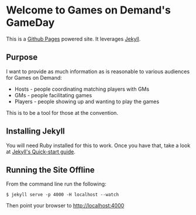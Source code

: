 # Welcome to Games on Demand's GameDay

This is a [Github Pages](https://pages.github.com/) powered site.
It leverages [Jekyll](http://jekyllrb.com/).

## Purpose

I want to provide as much information as is reasonable to various audiences for Games on Demand:

* Hosts - people coordinating matching players with GMs
* GMs - people facilitating games
* Players - people showing up and wanting to play the games

This is to be a tool for those at the convention.

## Installing Jekyll

You will need Ruby installed for this to work.
Once you have that, take a look at [Jekyll's Quick-start guide](http://jekyllrb.com/docs/quickstart/).

## Running the Site Offline

From the command line run the following:

```console
$ jekyll serve -p 4000 -H localhost --watch
```

Then point your browser to [http://localhost:4000](http://localhost:4000)